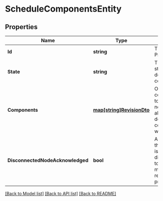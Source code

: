 # ScheduleComponentsEntity

## Properties

Name | Type | Description | Notes
------------ | ------------- | ------------- | -------------
**Id** | **string** | The id of the ProcessGroup | [optional] 
**State** | **string** | The desired state of the descendant components | [optional] 
**Components** | [**map[string]RevisionDto**](RevisionDTO.md) | Optional components to schedule. If not specified, all authorized descendant components will be used. | [optional] 
**DisconnectedNodeAcknowledged** | **bool** | Acknowledges that this node is disconnected to allow for mutable requests to proceed. | [optional] 

[[Back to Model list]](../README.md#documentation-for-models) [[Back to API list]](../README.md#documentation-for-api-endpoints) [[Back to README]](../README.md)


